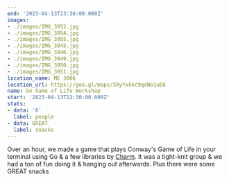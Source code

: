 ```yaml
---
end: '2023-04-13T23:30:00.000Z'
images:
- ./images/IMG_3952.jpg
- ./images/IMG_3954.jpg
- ./images/IMG_3955.jpg
- ./images/IMG_3945.jpg
- ./images/IMG_3946.jpg
- ./images/IMG_3949.jpg
- ./images/IMG_3950.jpg
- ./images/IMG_3951.jpg
location_name: ME 3006
location_url: https://goo.gl/maps/5RyYxkkc9qeNo1uE6
name: Go Game of Life Workshop
start: '2023-04-13T22:30:00.000Z'
stats:
- data: '6'
  label: people
- data: GREAT
  label: snacks
---
```


Over an hour, we made a game that plays Conway's Game of Life in your terminal using Go & a few libraries by [Charm](https://charm.sh). It was a tight-knit group & we had a ton of fun doing it & hanging out afterwards. Plus there were some GREAT snacks